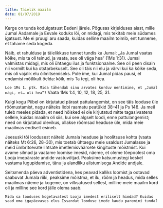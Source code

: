 ```yaml
---
title: Täielik maailm
date: 01/07/2019
---
```


Kerge on tunda koduigatsust Eedeni järele. Põgusas kirjelduses aiast, mille Jumal Aadamale ja Eevale koduks lõi, on midagi, mis tekitab meie südames igatsust. Me ei pruugi aru saada, kuidas selline maailm toimib, ent tunneme, et tahame seda kogeda.

Näib, et rahulduse ja täielikkuse tunnet tundis ka Jumal: „Ja Jumal vaatas kõike, mis ta oli teinud, ja vaata, see oli väga hea“ (1Ms 1:31). Jumal valmistas midagi, mis oli ühtaegu ilus ja funktsionaalne. See oli peen disain nii vormilt kui ka otstarbekuselt. See oli täis nii elu ja värvi kui ka kõike seda, mis oli vajalik elu õilmitsemiseks. Pole ime, kui Jumal pidas pausi, et endamisi mõtlikult öelda: kõik, mis Ta tegi, oli hea.

`Loe 1Ms 1. ptk. Mida tähendab sinu arvates korduv nentimine, et „Jumal nägi, et… oli hea“?` Vaata 1Ms 1:4, 10, 12, 18, 25, 31.

Kuigi kogu Piibel on kirjutatud pärast pattulangemist, on see täis looduse üle rõõmustamist, nagu näiteks Iiobi raamatu peatükid 38–41 ja Ps 148. Ja meil tuleb meeles pidada, et need hõisked ei ole kirjutatud mitte tagasivaatena sellele, kuidas maailm oli siis, kui see algselt loodi, enne pattulangemist; need on kirjutatud olevikus, ollakse rõõmsad headuse üle, mida meie maailmas endiselt esineb.

Jeesuski tõi loodusest näiteid Jumala headuse ja hoolitsuse kohta (vaata näiteks Mt 6:26, 28–30), mis toetab ühtaegu meie usaldust Jumalasse ja meid ümbritsevate lihtsate imetlemisväärsete kingituste mõistmist. Kui avame silmad ja vaatame loomise imesid, näeme, et oleme tõepoolest oma Looja imepäraste andide vastuvõtjad. Peaksime katsumustegi keskel vastama lugupidamise, tänu ja alandliku alistumisega Andide andjale.

Seitsmenda päeva adventistidena, kes peavad kalliks loomist ja ootavad saabuvat Jumala riiki, peaksime mõistma, et ilu, rõõm ja headus, mida selles maailmas näeme ja kogeme, on vilksatused sellest, milline meie maailm kord oli ja milline see kord jälle olema saab.

`Mida sa looduses kogetavatest Looja imedest eriliselt hindad? Kuidas saad oma igapäevases elus Issandat looduse imede kaudu paremini tunda?`
